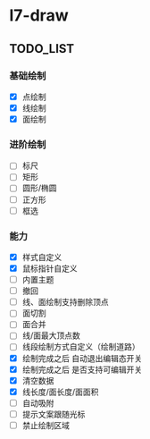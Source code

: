 # l7-draw

## TODO_LIST

### 基础绘制
- [X] 点绘制
- [X] 线绘制
- [X] 面绘制

### 进阶绘制
- [ ] 标尺
- [ ] 矩形
- [ ] 圆形/椭圆
- [ ] 正方形
- [ ] 框选

### 能力
- [X] 样式自定义
- [X] 鼠标指针自定义
- [ ] 内置主题
- [ ] 撤回
- [ ] 线、面绘制支持删除顶点
- [ ] 面切割
- [ ] 面合并
- [ ] 线/面最大顶点数
- [ ] 线段绘制方式自定义（绘制道路）
- [X] 绘制完成之后  自动退出编辑态开关
- [X] 绘制完成之后  是否支持可编辑开关
- [X] 清空数据
- [X] 线长度/面长度/面面积
- [ ] 自动吸附
- [ ] 提示文案跟随光标
- [ ] 禁止绘制区域
